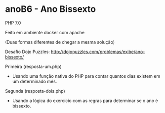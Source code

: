 # anoB6 - Ano  Bissexto

PHP 7.0

Feito em ambiente docker com apache

(Duas formas diferentes de chegar a mesma solução)

Desafio Dojo Puzzles: http://dojopuzzles.com/problemas/exibe/ano-bissexto/

Primeira (resposta-um.php)
- Usando uma função nativa do PHP para contar quantos dias existem em um determinado mês.

Segunda (resposta-dois.php)
- Usando a lógica do exercício com as regras para determinar se o ano é bissexto.
